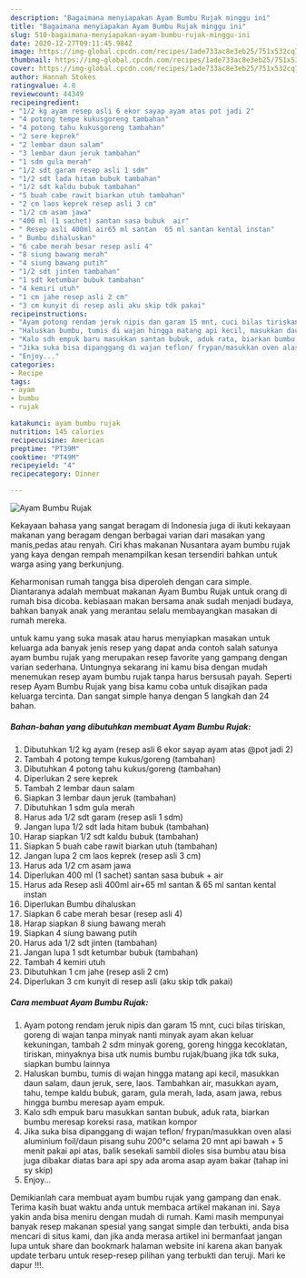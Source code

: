 ```yaml
---
description: "Bagaimana menyiapakan Ayam Bumbu Rujak minggu ini"
title: "Bagaimana menyiapakan Ayam Bumbu Rujak minggu ini"
slug: 510-bagaimana-menyiapakan-ayam-bumbu-rujak-minggu-ini
date: 2020-12-27T09:11:45.984Z
image: https://img-global.cpcdn.com/recipes/1ade733ac8e3eb25/751x532cq70/ayam-bumbu-rujak-foto-resep-utama.jpg
thumbnail: https://img-global.cpcdn.com/recipes/1ade733ac8e3eb25/751x532cq70/ayam-bumbu-rujak-foto-resep-utama.jpg
cover: https://img-global.cpcdn.com/recipes/1ade733ac8e3eb25/751x532cq70/ayam-bumbu-rujak-foto-resep-utama.jpg
author: Hannah Stokes
ratingvalue: 4.8
reviewcount: 44349
recipeingredient:
- "1/2 kg ayam resep asli 6 ekor sayap ayam atas pot jadi 2"
- "4 potong tempe kukusgoreng tambahan"
- "4 potong tahu kukusgoreng tambahan"
- "2 sere keprek"
- "2 lembar daun salam"
- "3 lembar daun jeruk tambahan"
- "1 sdm gula merah"
- "1/2 sdt garam resep asli 1 sdm"
- "1/2 sdt lada hitam bubuk tambahan"
- "1/2 sdt kaldu bubuk tambahan"
- "5 buah cabe rawit biarkan utuh tambahan"
- "2 cm laos keprek resep asli 3 cm"
- "1/2 cm asam jawa"
- "400 ml (1 sachet) santan sasa bubuk  air"
- " Resep asli 400ml air65 ml santan  65 ml santan kental instan"
- " Bumbu dihaluskan"
- "6 cabe merah besar resep asli 4"
- "8 siung bawang merah"
- "4 siung bawang putih"
- "1/2 sdt jinten tambahan"
- "1 sdt ketumbar bubuk tambahan"
- "4 kemiri utuh"
- "1 cm jahe resep asli 2 cm"
- "3 cm kunyit di resep asli aku skip tdk pakai"
recipeinstructions:
- "Ayam potong rendam jeruk nipis dan garam 15 mnt, cuci bilas tiriskan, goreng di wajan tanpa minyak nanti minyak ayam akan keluar kekuningan, tambah 2 sdm minyak goreng, goreng hingga kecoklatan, tiriskan, minyaknya bisa utk numis bumbu rujak/buang jika tdk suka, siapkan bumbu lainnya"
- "Haluskan bumbu, tumis di wajan hingga matang api kecil, masukkan daun salam, daun jeruk, sere, laos. Tambahkan air, masukkan ayam, tahu, tempe kaldu bubuk, garam, gula merah, lada, asam jawa, rebus hingga bumbu meresap ayam empuk."
- "Kalo sdh empuk baru masukkan santan bubuk, aduk rata, biarkan bumbu meresap koreksi rasa, matikan kompor"
- "Jika suka bisa dipanggang di wajan teflon/ frypan/masukkan oven alasi aluminium foil/daun pisang suhu 200°c selama 20 mnt api bawah + 5 menit pakai api atas, balik sesekali sambil dioles sisa bumbu atau bisa juga dibakar diatas bara api spy ada aroma asap ayam bakar (tahap ini sy skip)"
- "Enjoy..."
categories:
- Recipe
tags:
- ayam
- bumbu
- rujak

katakunci: ayam bumbu rujak 
nutrition: 145 calories
recipecuisine: American
preptime: "PT39M"
cooktime: "PT49M"
recipeyield: "4"
recipecategory: Dinner

---
```



![Ayam Bumbu Rujak](https://img-global.cpcdn.com/recipes/1ade733ac8e3eb25/751x532cq70/ayam-bumbu-rujak-foto-resep-utama.jpg)

Kekayaan bahasa yang sangat beragam di Indonesia juga di ikuti kekayaan makanan yang beragam dengan berbagai varian dari masakan yang manis,pedas atau renyah. Ciri khas makanan Nusantara ayam bumbu rujak yang kaya dengan rempah menampilkan kesan tersendiri bahkan untuk warga asing yang berkunjung.


Keharmonisan rumah tangga bisa diperoleh dengan cara simple. Diantaranya adalah membuat makanan Ayam Bumbu Rujak untuk orang di rumah bisa dicoba. kebiasaan makan bersama anak sudah menjadi budaya, bahkan banyak anak yang merantau selalu membayangkan masakan di rumah mereka.



untuk kamu yang suka masak atau harus menyiapkan masakan untuk keluarga ada banyak jenis resep yang dapat anda contoh salah satunya ayam bumbu rujak yang merupakan resep favorite yang gampang dengan varian sederhana. Untungnya sekarang ini kamu bisa dengan mudah menemukan resep ayam bumbu rujak tanpa harus bersusah payah.
Seperti resep Ayam Bumbu Rujak yang bisa kamu coba untuk disajikan pada keluarga tercinta. Dan sangat simple hanya dengan 5 langkah dan 24 bahan.


<!--inarticleads1-->

##### Bahan-bahan yang dibutuhkan membuat Ayam Bumbu Rujak:

1. Dibutuhkan 1/2 kg ayam (resep asli 6 ekor sayap ayam atas @pot jadi 2)
1. Tambah 4 potong tempe kukus/goreng (tambahan)
1. Dibutuhkan 4 potong tahu kukus/goreng (tambahan)
1. Diperlukan 2 sere keprek
1. Tambah 2 lembar daun salam
1. Siapkan 3 lembar daun jeruk (tambahan)
1. Dibutuhkan 1 sdm gula merah
1. Harus ada 1/2 sdt garam (resep asli 1 sdm)
1. Jangan lupa 1/2 sdt lada hitam bubuk (tambahan)
1. Harap siapkan 1/2 sdt kaldu bubuk (tambahan)
1. Siapkan 5 buah cabe rawit biarkan utuh (tambahan)
1. Jangan lupa 2 cm laos keprek (resep asli 3 cm)
1. Harus ada 1/2 cm asam jawa
1. Diperlukan 400 ml (1 sachet) santan sasa bubuk + air
1. Harus ada  Resep asli 400ml air+65 ml santan &amp; 65 ml santan kental instan
1. Diperlukan  Bumbu dihaluskan
1. Siapkan 6 cabe merah besar (resep asli 4)
1. Harap siapkan 8 siung bawang merah
1. Siapkan 4 siung bawang putih
1. Harus ada 1/2 sdt jinten (tambahan)
1. Jangan lupa 1 sdt ketumbar bubuk (tambahan)
1. Tambah 4 kemiri utuh
1. Dibutuhkan 1 cm jahe (resep asli 2 cm)
1. Diperlukan 3 cm kunyit di resep asli (aku skip tdk pakai)




<!--inarticleads2-->

##### Cara membuat  Ayam Bumbu Rujak:

1. Ayam potong rendam jeruk nipis dan garam 15 mnt, cuci bilas tiriskan, goreng di wajan tanpa minyak nanti minyak ayam akan keluar kekuningan, tambah 2 sdm minyak goreng, goreng hingga kecoklatan, tiriskan, minyaknya bisa utk numis bumbu rujak/buang jika tdk suka, siapkan bumbu lainnya
1. Haluskan bumbu, tumis di wajan hingga matang api kecil, masukkan daun salam, daun jeruk, sere, laos. Tambahkan air, masukkan ayam, tahu, tempe kaldu bubuk, garam, gula merah, lada, asam jawa, rebus hingga bumbu meresap ayam empuk.
1. Kalo sdh empuk baru masukkan santan bubuk, aduk rata, biarkan bumbu meresap koreksi rasa, matikan kompor
1. Jika suka bisa dipanggang di wajan teflon/ frypan/masukkan oven alasi aluminium foil/daun pisang suhu 200°c selama 20 mnt api bawah + 5 menit pakai api atas, balik sesekali sambil dioles sisa bumbu atau bisa juga dibakar diatas bara api spy ada aroma asap ayam bakar (tahap ini sy skip)
1. Enjoy...




Demikianlah cara membuat ayam bumbu rujak yang gampang dan enak. Terima kasih buat waktu anda untuk membaca artikel makanan ini. Saya yakin anda bisa meniru dengan mudah di rumah. Kami masih mempunyai banyak resep makanan spesial yang sangat simple dan terbukti, anda bisa mencari di situs kami, dan jika anda merasa artikel ini bermanfaat jangan lupa untuk share dan bookmark halaman website ini karena akan banyak update terbaru untuk resep-resep pilihan yang terbukti dan teruji. Mari ke dapur !!!. 
